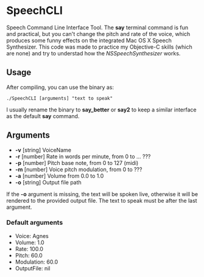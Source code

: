 SpeechCLI
=========

Speech Command Line Interface Tool.
The __say__ terminal command is fun and practical, but you can't change the pitch and rate of the voice, which produces some funny effects on the integrated Mac OS X Speech Synthesizer. This code was made to practice my Objective-C skills (which are none) and try to understad how the _NSSpeechSynthesizer_ works.

Usage
-----

After compiling, you can use the binary as:

~~~~~~~~~~~~~~~~~~~~~~~~~~~~~~~~~~~~~~~
./SpeechCLI [arguments] "text to speak"
~~~~~~~~~~~~~~~~~~~~~~~~~~~~~~~~~~~~~~~

I usually rename the binary to __say_better__ or __say2__ to keep a similar interface as the default __say__ command.

Arguments
---------

* __-v__ [string] VoiceName
* __-r__ [number] Rate in words per minute, from 0 to ... ???
* __-p__ [number] Pitch base note, from 0 to 127 (midi)
* __-m__ [number] Voice pitch modulation, from 0 to ???
* __-a__ [number] Volume from 0.0 to 1.0
* __-o__ [string] Output file path

If the __-o__ argument is missing, the text will be spoken live, otherwise it will be rendered to the provided output file.
The text to speak must be after the last argument.

### Default arguments ###

* Voice: Agnes
* Volume: 1.0
* Rate: 100.0
* Pitch: 60.0
* Modulation: 60.0
* OutputFile: nil
